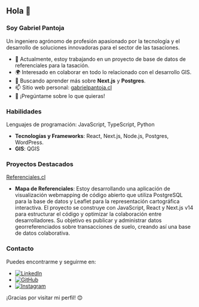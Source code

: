 ## Hola 👋

### Soy Gabriel Pantoja

Un ingeniero agrónomo de profesión apasionado por la tecnología y el desarrollo de soluciones innovadoras para el sector de las tasaciones.

- 🔭 Actualmente, estoy trabajando en un proyecto de base de datos de referenciales para la tasación.
- 🌍 Interesado en colaborar en todo lo relacionado con el desarrollo GIS.
- 🧠 Buscando aprender más sobre **Next.js** y **Postgres**.
- 📫 Sitio web personal: [gabrielpantoja.cl](https://gabrielpantoja.cl)
- 💬 ¡Pregúntame sobre lo que quieras!


### Habilidades

Lenguajes de programación: JavaScript, TypeScript, Python
- **Tecnologías y Frameworks**: React, Next.js, Node.js, Postgres, WordPress.
- **GIS**: QGIS

### Proyectos Destacados

 [Referenciales.cl](https://referenciales.cl)
- **Mapa de Referenciales**: Estoy desarrollando una aplicación de visualización webmapping de código abierto que utiliza PostgreSQL para la base de datos y Leaflet para la representación cartográfica interactiva. El proyecto se construye con JavaScript, React y Next.js v14 para estructurar el código y optimizar la colaboración entre desarrolladores. Su objetivo es publicar y administrar datos georreferenciados sobre transacciones de suelo, creando así una base de datos colaborativa.
### Contacto

Puedes encontrarme y seguirme en:

- [![LinkedIn](https://img.shields.io/badge/LinkedIn-0077B5?style=for-the-badge&logo=linkedin&logoColor=white)](https://www.linkedin.com/in/gapantoj/)
- [![GitHub](https://img.shields.io/badge/GitHub-100000?style=for-the-badge&logo=github&logoColor=white)](https://github.com/fitogabo)
- [![Instagram](https://img.shields.io/badge/Instagram-E4405F?style=for-the-badge&logo=instagram&logoColor=white)](https://instagram.com/gabo_pantera)

¡Gracias por visitar mi perfil! 😊
